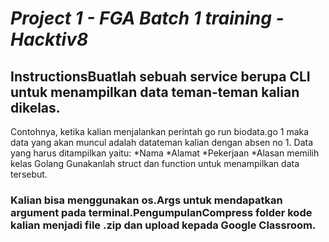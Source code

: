 
# *Project 1 - FGA Batch 1 training - Hacktiv8* 
## InstructionsBuatlah sebuah service berupa CLI untuk menampilkan data teman-teman kalian dikelas.

Contohnya, ketika kalian menjalankan perintah go run biodata.go 1 maka data yang akan muncul adalah datateman kalian dengan absen no 1. Data yang harus ditampilkan yaitu:
*Nama
*Alamat
*Pekerjaan
*Alasan memilih kelas Golang Gunakanlah struct dan function untuk menampilkan data tersebut.


### Kalian bisa menggunakan os.Args untuk mendapatkan argument pada terminal.PengumpulanCompress folder kode kalian menjadi file .zip dan upload kepada Google Classroom.
